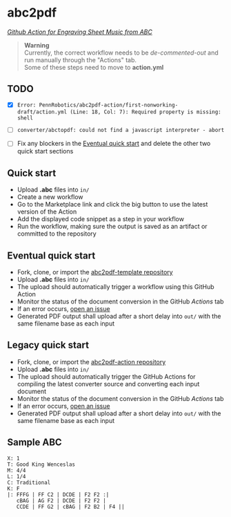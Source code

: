 # abc2pdf

_[Github Action for Engraving Sheet Music from ABC](https://github.com/marketplace/actions/abc-to-pdf)_

> **Warning**  
> Currently, the correct workflow needs to be _de-commented-out_ and run manually through the "Actions" tab.  
> Some of these steps need to move to **action.yml**


## TODO

- [X] `Error: PennRobotics/abc2pdf-action/first-nonworking-draft/action.yml (Line: 18, Col: 7): Required property is missing: shell`
- [ ] `converter/abctopdf: could not find a javascript interpreter - abort`
- [ ] Fix any blockers in the [Eventual quick start](#eventual-quick-start) and delete the other two quick start sections


## Quick start

* Upload **.abc** files into `in/`
* Create a new workflow
* Go to the Marketplace link and click the big button to use the latest version of the Action
* Add the displayed code snippet as a step in your workflow
* Run the workflow, making sure the output is saved as an artifact or committed to the repository


## Eventual quick start

* Fork, clone, or import the [abc2pdf-template repository](https://github.com/PennRobotics/abc2pdf-template.git)
* Upload **.abc** files into `in/`
* The upload should automatically trigger a workflow using this GitHub Action
* Monitor the status of the document conversion in the GitHub _Actions_ tab
* If an error occurs, [open an issue](https://github.com/PennRobotics/abc2pdf-action/issues/new/choose)
* Generated PDF output shall upload after a short delay into `out/` with the same filename base as each input


## Legacy quick start

* Fork, clone, or import the [abc2pdf-action repository](https://github.com/PennRobotics/abc2pdf-action.git)
* Upload **.abc** files into `in/`
* The upload should automatically trigger the GitHub Actions for compiling the latest converter source and converting each input document
* Monitor the status of the document conversion in the GitHub _Actions_ tab
* If an error occurs, [open an issue](https://github.com/PennRobotics/abc2pdf-action/issues/new/choose)
* Generated PDF output shall upload after a short delay into `out/` with the same filename base as each input


## Sample ABC

```
X: 1
T: Good King Wenceslas
M: 4/4
L: 1/4
C: Traditional
K: F
|: FFFG | FF C2 | DCDE | F2 F2 :|
   cBAG | AG F2 | DCDE | F2 F2 |
   CCDE | FF G2 | cBAG | F2 B2 | F4 ||
```
